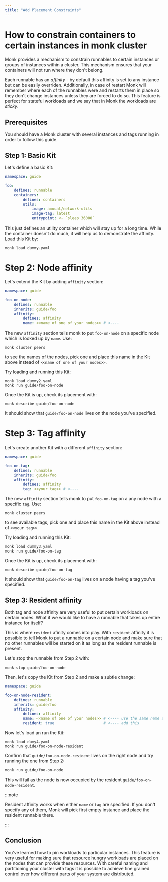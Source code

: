 ```yaml
---
title: "Add Placement Constraints"
---
```


# How to constrain containers to certain instances in monk cluster

Monk provides a mechanism to constrain runnables to certain instances or groups of instances within a cluster. This mechanism ensures that your containers will not run where they don't belong.

Each runnable has an _affinity_ - by default this affinity is set to any instance but can be easily overriden. Additionally, in case of restart Monk will remember where each of the runnables were and restarts them in place so they don't change instances unless they are forced to do so. This feature is perfect for stateful workloads and we say that in Monk the workloads are _sticky_.

## Prerequisites

You should have a Monk cluster with several instances and tags running in order to follow this guide.

## Step 1: Basic Kit

Let's define a basic Kit:

```yaml title="dummy.yaml" linenums="1"
namespace: guide

foo:
    defines: runnable
    containers:
        defines: containers
        utils:
            image: amouat/network-utils
            image-tag: latest
            entrypoint: <- `sleep 36000`
```

This just defines an utility container which will stay up for a long time. While the container doesn't do much, it will help us to demonstrate the affinity. Load this Kit by:

    monk load dummy.yaml

# Step 2: Node affinity

Let's extend the Kit by adding `affinity` section:

```yaml title="dummy2.yaml" linenums="1"
namespace: guide

foo-on-node:
    defines: runnable
    inherits: guide/foo
    affinity:
        defines: affinity
        name: <<name of one of your nodes>> # <----
```

The new `affinity` section tells monk to put `foo-on-node` on a specific node which is looked up by `name`. Use:

    monk cluster peers

to see the names of the nodes, pick one and place this name in the Kit above instead of `<<name of one of your nodes>>`.

Try loading and running this Kit:

    monk load dummy2.yaml
    monk run guide/foo-on-node

Once the Kit is up, check its placement with:

    monk describe guide/foo-on-node

It should show that `guide/foo-on-node` lives on the node you've specified.

# Step 3: Tag affinity

Let's create another Kit with a different `affinity` section:

```yaml title="dummy3.yaml" linenums="1"
namespace: guide

foo-on-tag:
    defines: runnable
    inherits: guide/foo
    affinity:
        defines: affinity
        tag: <<your tag>> # <----
```

The new `affinity` section tells monk to put `foo-on-tag` on a any node with a specific `tag`. Use:

    monk cluster peers

to see available tags, pick one and place this name in the Kit above instead of `<<your tag>>`.

Try loading and running this Kit:

    monk load dummy3.yaml
    monk run guide/foo-on-tag

Once the Kit is up, check its placement with:

    monk describe guide/foo-on-tag

It should show that `guide/foo-on-tag` lives on a node having a tag you've specified.

## Step 3: Resident affinity

Both tag and node affinity are very useful to put certain workloads on certain nodes. What if we would like to have a runnable that takes up entire instance for itself?

This is where `resident` afinity comes into play. With `resident` affinity it is possible to tell Monk to put a runnable on a certain node and make sure that no other runnables will be started on it as long as the resident runnable is present.

Let's stop the runnable from Step 2 with:

    monk stop guide/foo-on-node

Then, let's copy the Kit from Step 2 and make a subtle change:

```yaml title="dummy4.yaml" linenums="1"
namespace: guide

foo-on-node-resident:
    defines: runnable
    inherits: guide/foo
    affinity:
        defines: affinity
        name: <<name of one of your nodes>> # <---- use the same name as in Step 2
        resident: true                      # <---- add this
```

Now let's load an run the Kit:

    monk load dumy4.yaml
    monk run guide/foo-on-node-resident

Confirm that `guide/foo-on-node-resident` lives on the right node and try running the one from Step 2:

    monk run guide/foo-on-node

This will fail as the node is now occupied by the resident `guide/foo-on-node-resident`.

:::note

Resident affinity works when either `name` or `tag` are specified. If you don't specify any of them, Monk will pick first empty instance and place the resident runnable there.

:::

## Conclusion

You've learned how to pin workloads to particular instances. This feature is very useful for making sure that resource hungry workloads are placed on the nodes that can provide these resources. With careful naming and partitioning your cluster with tags it is possible to achieve fine grained control over how different parts of your system are distributed.
